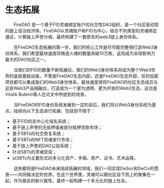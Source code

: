 # 生态拓展

&emsp;&emsp;FireDAO 是一个基于FID灵魂绑定账户的社交性DAO组织，是一个社区驱动型的链上自治经济体。FireDAO以灵魂账户和FID为中心，结合不同类型的灵魂绑定通证，计算链上声誉分值，最终构建了一套原生的web3链上身份体系。

&emsp;&emsp;在FireDAO生态拓展的第一步，我们的核心工作是尽可能完整得打造Web3身份体系，我们希望最快速度将铸造火魂的数量突破10万枚，这将成为全球影响力最大的DAO社区之一。

&emsp;&emsp;当我们的FID的数量不断拓展后，我们的Web3身份体系将成为整个Web3世界的底层基础设施，不管是FireDAO生态内部，还是FireDAO生态外部，任何加密项目都可以集成我们的Web3身份体系，最快速度得将FireDAO的社区生态成员与这些Web3产品相融合，打造成为一个更为透明、更为开放的Web3生态，这也是Vitalik Buterin等人在论文中所提到的场景。

&emsp;&emsp;当FireDAO的FID身份系统发展到一定阶段后，我们将以Web3身份系统为基点，陆续向以下生态进行拓展，包括但不限于：

- 基于FID的去中心化域名系统；
- 基于链上声誉的无抵押或者部分抵押贷款市场；
- 基于SBTs的社交恢复系统；
- 基于SBTs的NFT灵魂发行市场；
- 基于链上声誉的DAO公投系统；
- 针对SBTs的灵魂空投；
- 以SBTs为主要形式的多元化资产，手稿、房产、证书、艺术品等。

&emsp;&emsp;这些都将是FireDAO未来陆续拓展的领域，我们一同实现DeSoc和DeCiv的愿景——共同做决定的世界。在这个世界里，灵魂可以跟社区自下而上的聚集在一起，作为彼此的新兴属性，最终一起构建一个多元化的链上社会。